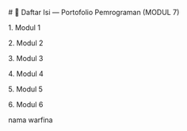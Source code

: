 \# 📑 Daftar Isi — Portofolio Pemrograman (MODUL 7)



1\. Modul 1  

2\. Modul 2  

3\. Modul 3  

4\. Modul 4  

5\. Modul 5  

6\. Modul 6  



nama warfina

